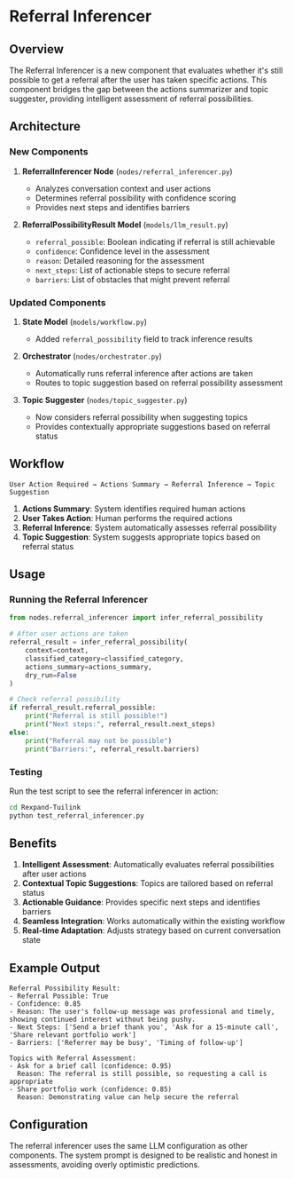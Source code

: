 # Referral Inferencer

## Overview

The Referral Inferencer is a new component that evaluates whether it's still possible to get a referral after the user has taken specific actions. This component bridges the gap between the actions summarizer and topic suggester, providing intelligent assessment of referral possibilities.

## Architecture

### New Components

1. **ReferralInferencer Node** (`nodes/referral_inferencer.py`)
   - Analyzes conversation context and user actions
   - Determines referral possibility with confidence scoring
   - Provides next steps and identifies barriers

2. **ReferralPossibilityResult Model** (`models/llm_result.py`)
   - `referral_possible`: Boolean indicating if referral is still achievable
   - `confidence`: Confidence level in the assessment
   - `reason`: Detailed reasoning for the assessment
   - `next_steps`: List of actionable steps to secure referral
   - `barriers`: List of obstacles that might prevent referral

### Updated Components

1. **State Model** (`models/workflow.py`)
   - Added `referral_possibility` field to track inference results

2. **Orchestrator** (`nodes/orchestrator.py`)
   - Automatically runs referral inference after actions are taken
   - Routes to topic suggestion based on referral possibility assessment

3. **Topic Suggester** (`nodes/topic_suggester.py`)
   - Now considers referral possibility when suggesting topics
   - Provides contextually appropriate suggestions based on referral status

## Workflow

```
User Action Required → Actions Summary → Referral Inference → Topic Suggestion
```

1. **Actions Summary**: System identifies required human actions
2. **User Takes Action**: Human performs the required actions
3. **Referral Inference**: System automatically assesses referral possibility
4. **Topic Suggestion**: System suggests appropriate topics based on referral status

## Usage

### Running the Referral Inferencer

```python
from nodes.referral_inferencer import infer_referral_possibility

# After user actions are taken
referral_result = infer_referral_possibility(
    context=context,
    classified_category=classified_category,
    actions_summary=actions_summary,
    dry_run=False
)

# Check referral possibility
if referral_result.referral_possible:
    print("Referral is still possible!")
    print("Next steps:", referral_result.next_steps)
else:
    print("Referral may not be possible")
    print("Barriers:", referral_result.barriers)
```

### Testing

Run the test script to see the referral inferencer in action:

```bash
cd Rexpand-Tuilink
python test_referral_inferencer.py
```

## Benefits

1. **Intelligent Assessment**: Automatically evaluates referral possibilities after user actions
2. **Contextual Topic Suggestions**: Topics are tailored based on referral status
3. **Actionable Guidance**: Provides specific next steps and identifies barriers
4. **Seamless Integration**: Works automatically within the existing workflow
5. **Real-time Adaptation**: Adjusts strategy based on current conversation state

## Example Output

```
Referral Possibility Result:
- Referral Possible: True
- Confidence: 0.85
- Reason: The user's follow-up message was professional and timely, showing continued interest without being pushy.
- Next Steps: ['Send a brief thank you', 'Ask for a 15-minute call', 'Share relevant portfolio work']
- Barriers: ['Referrer may be busy', 'Timing of follow-up']

Topics with Referral Assessment:
- Ask for a brief call (confidence: 0.95)
  Reason: The referral is still possible, so requesting a call is appropriate
- Share portfolio work (confidence: 0.85)
  Reason: Demonstrating value can help secure the referral
```

## Configuration

The referral inferencer uses the same LLM configuration as other components. The system prompt is designed to be realistic and honest in assessments, avoiding overly optimistic predictions.
